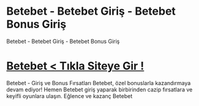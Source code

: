 # Betebet - Betebet Giriş - Betebet Bonus Giriş
Betebet - Betebet Giriş - Betebet Bonus Giriş
#  <a href="https://www.betebet898.com/m/">Betebet < Tıkla Siteye Gir !</a>

Betebet - Giriş ve Bonus Fırsatları Betebet, özel bonuslarla kazandırmaya devam ediyor! Hemen Betebet giriş yaparak birbirinden cazip fırsatlara ve keyifli oyunlara ulaşın. Eğlence ve kazanç Betebet
